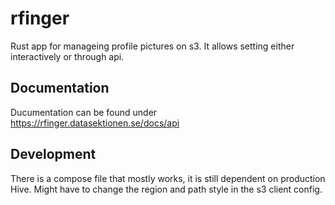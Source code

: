 # rfinger

Rust app for manageing profile pictures on s3. It allows setting either interactively or through api.

## Documentation

Ducumentation can be found under https://rfinger.datasektionen.se/docs/api

## Development

There is a compose file that mostly works, it is still dependent on production Hive. Might have to change the region and path style in the s3 client config.
